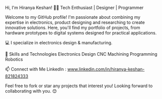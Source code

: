 Hi, I'm Hiranya Keshan! 👋😊
Tech Enthusiast | Designer | Programmer

Welcome to my GitHub profile! I'm passionate about combining my expertise in electronics, product designing and researching to create innovative solutions. Here, you'll find my portfolio of projects, from hardware prototypes to digital systems designed for practical applications.

💻 I specialize in electronics design & manufacturing.

🚀 Skills and Technologies
Electronics Design
CNC Machining
Programming
Robotics

📫 Connect with Me
LinkedIn : www.linkedin.com/in/hiranya-keshan-821824333

Feel free to fork or star any projects that interest you! Looking forward to collaborating with you. 😊

